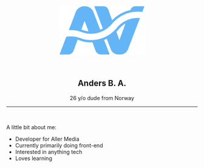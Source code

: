 <p align="center">
    <img src="./logo.svg" height="128" />
    <div>&nbsp;</div>
    <h2 align="center">Anders B. A.</h2>
    <p align="center">26 y/o dude from Norway</p>
</p>

---
&nbsp;

A little bit about me:
* Developer for Aller Media
* Currently primarily doing front-end
* Interested in anything tech
* Loves learning